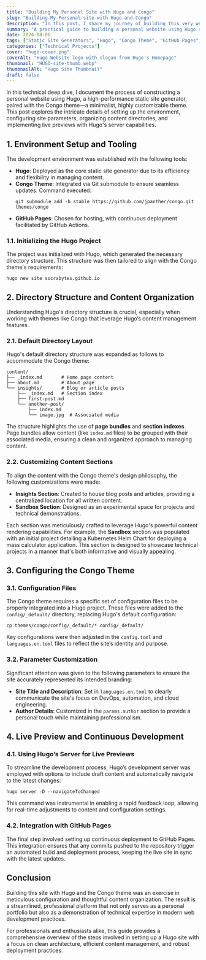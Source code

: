 ```yaml
---
title: "Building My Personal Site with Hugo and Congo"
slug: "Building-My-Personal-site-with-Hugo-and-Congo"
description: "In this post, I share my journey of building this very website using Hugo and the Congo theme. From setting up the environment to tweaking the configurations, here are the steps I followed and the lessons I learned."
summary: "A practical guide to building a personal website using Hugo and the Congo theme, covering setup, customization, and deployment to GitHub Pages."
date: 2024-08-06
tags: ["Static Site Generators", "Hugo", "Congo Theme", "GitHub Pages", "Continuous Deployment"]
categories: ["Technical Projects"]
cover: "hugo-cover.png"
coverAlt: "Hugo Website logo with slogan from Hugo's Homepage"
thumbnail: "HUGO-site-thumb.webp"
thumbnailAlt: "Hugo Site Thumbnail"
draft: false
---
```


In this technical deep dive, I document the process of constructing a personal website using Hugo, a high-performance static site generator, paired with the Congo theme—a minimalist, highly customizable theme. This post explores the intricate details of setting up the environment, configuring site parameters, organizing content directories, and implementing live previews with Hugo's server capabilities.

## **1. Environment Setup and Tooling**
The development environment was established with the following tools:
- **Hugo**: Deployed as the core static site generator due to its efficiency and flexibility in managing content.
- **Congo Theme**: Integrated via Git submodule to ensure seamless updates. Command executed:
	```shell
	git submodule add -b stable https://github.com/jpanther/congo.git themes/congo
	```
- **GitHub Pages**: Chosen for hosting, with continuous deployment facilitated by GitHub Actions.
### **1.1. Initializing the Hugo Project**
The project was initialized with Hugo, which generated the necessary directory structure. This structure was then tailored to align with the Congo theme's requirements:
```shell
hugo new site socrabytes.github.io
```
## **2. Directory Structure and Content Organization**
Understanding Hugo's directory structure is crucial, especially when working with themes like Congo that leverage Hugo’s content management features.
### **2.1. Default Directory Layout**
Hugo's default directory structure was expanded as follows to accommodate the Congo theme:
```shell
content/
├── _index.md       # Home page content
├── about.md        # About page
└── insights/       # Blog or article posts
    ├── _index.md   # Section index
    ├── first-post.md
    └── another-post/
        ├── index.md
        └── image.jpg  # Associated media
```

The structure highlights the use of **page bundles** and **section indexes**. Page bundles allow content (like `index.md` files) to be grouped with their associated media, ensuring a clean and organized approach to managing content.
### **2.2. Customizing Content Sections**
To align the content with the Congo theme's design philosophy, the following customizations were made:

- **Insights Section**: Created to house blog posts and articles, providing a centralized location for all written content.
- **Sandbox Section**: Designed as an experimental space for projects and technical demonstrations.

Each section was meticulously crafted to leverage Hugo's powerful content rendering capabilities. For example, the **Sandbox** section was populated with an initial project detailing a Kubernetes Helm Chart for deploying a mass calculator application. This section is designed to showcase technical projects in a manner that's both informative and visually appealing.
## **3. Configuring the Congo Theme**

### **3.1. Configuration Files**
The Congo theme requires a specific set of configuration files to be properly integrated into a Hugo project. These files were added to the `config/_default/` directory, replacing Hugo's default configuration:
```shell
cp themes/congo/config/_default/* config/_default/
```

Key configurations were then adjusted in the `config.toml` and `languages.en.toml` files to reflect the site’s identity and purpose.
### **3.2. Parameter Customization**
Significant attention was given to the following parameters to ensure the site accurately represented its intended branding:
- **Site Title and Description**: Set in `languages.en.toml` to clearly communicate the site's focus on DevOps, automation, and cloud engineering.
- **Author Details**: Customized in the `params.author` section to provide a personal touch while maintaining professionalism.

## **4. Live Preview and Continuous Development**

### **4.1. Using Hugo’s Server for Live Previews**

To streamline the development process, Hugo’s development server was employed with options to include draft content and automatically navigate to the latest changes:
```shell
hugo server -D --navigateToChanged
```

This command was instrumental in enabling a rapid feedback loop, allowing for real-time adjustments to content and configuration settings.
### **4.2. Integration with GitHub Pages**

The final step involved setting up continuous deployment to GitHub Pages. This integration ensures that any commits pushed to the repository trigger an automated build and deployment process, keeping the live site in sync with the latest updates.

## **Conclusion**
Building this site with Hugo and the Congo theme was an exercise in meticulous configuration and thoughtful content organization. The result is a streamlined, professional platform that not only serves as a personal portfolio but also as a demonstration of technical expertise in modern web development practices.

For professionals and enthusiasts alike, this guide provides a comprehensive overview of the steps involved in setting up a Hugo site with a focus on clean architecture, efficient content management, and robust deployment practices.
